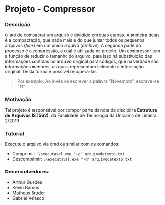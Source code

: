 # Projeto - Compressor


### Descrição
   O ato de compactar um arquivo é dividido em duas etapas. A primeira delas é a compactação,  que nada mais é do que juntar todos os pequenos arquivos (*files*) em um único arquivo (*archive*). A segunda parte do processo é a compressão, a qual é utilizada no projeto. Um compressor tem a função de reduzir o tamanho do arquivo, para isso há  substituição das informações contidas no arquivo original para códigos, que na verdade são informações menores, as quais representam fielmente a informação original. Desta forma é possível recuperá-las. 

>Por exemplo: Ao invés de escrever a palavra "Novembro", escreve-se "11".


### Motivação 
   Tal projeto é responsável por compor parte da nota da disciplina **Estrutura de Arquivos (ST562)**, da Faculdade de Tecnologia da Unicamp de Limeira. 2/2019

### Tutorial
   Execute o arquivo via cmd ou similar com os comandos:
   - Comprimir: `.\executavel.exe "-c" arquivodetexto.txt`
   - Descomprimir: `.\executavel.exe "-d" arquivodetexto.txt`
   
### Desenvolvedores:
* Arthur Guedes
* Kevin Barrios
* Matheus Bruder
* Gabriel Velasco
